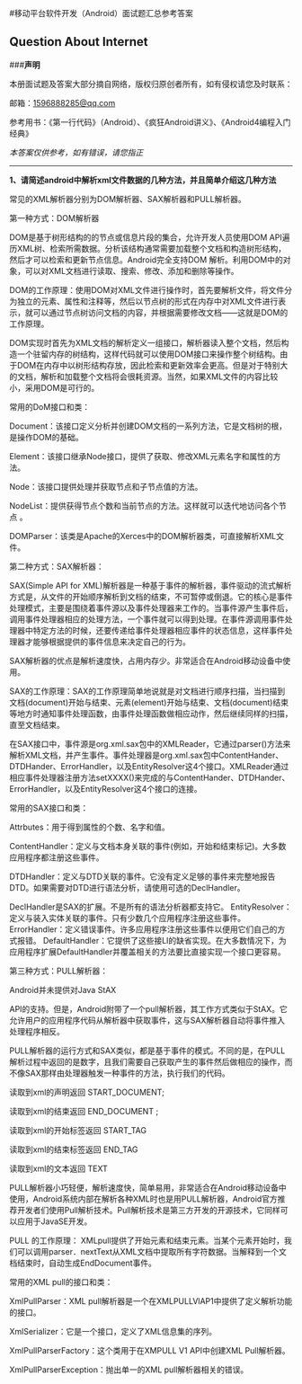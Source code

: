 #移动平台软件开发（Android）面试题汇总参考答案

## Question About Internet

###**声明**

本册面试题及答案大部分摘自网络，版权归原创者所有，如有侵权请您及时联系：

邮箱：1596888285@qq.com

参考用书：《第一行代码》（Android）、《疯狂Android讲义》、《Android4编程入门经典》

*本答案仅供参考，如有错误，请您指正*


---
**1、请简述android中解析xml文件数据的几种方法，并且简单介绍这几种方法**

常见的XML解析器分别为DOM解析器、SAX解析器和PULL解析器。

第一种方式：DOM解析器

DOM是基于树形结构的的节点或信息片段的集合，允许开发人员使用DOM API遍历XML树、检索所需数据。分析该结构通常需要加载整个文档和构造树形结构，然后才可以检索和更新节点信息。Android完全支持DOM 解析。利用DOM中的对象，可以对XML文档进行读取、搜索、修改、添加和删除等操作。

DOM的工作原理：使用DOM对XML文件进行操作时，首先要解析文件，将文件分为独立的元素、属性和注释等，然后以节点树的形式在内存中对XML文件进行表示，就可以通过节点树访问文档的内容，并根据需要修改文档——这就是DOM的工作原理。

DOM实现时首先为XML文档的解析定义一组接口，解析器读入整个文档，然后构造一个驻留内存的树结构，这样代码就可以使用DOM接口来操作整个树结构。由于DOM在内存中以树形结构存放，因此检索和更新效率会更高。但是对于特别大的文档，解析和加载整个文档将会很耗资源。当然，如果XML文件的内容比较小，采用DOM是可行的。

常用的DoM接口和类：

Document：该接口定义分析并创建DOM文档的一系列方法，它是文档树的根，是操作DOM的基础。

Element：该接口继承Node接口，提供了获取、修改XML元素名字和属性的方法。

Node：该接口提供处理并获取节点和子节点值的方法。

NodeList：提供获得节点个数和当前节点的方法。这样就可以迭代地访问各个节点
。

DOMParser：该类是Apache的Xerces中的DOM解析器类，可直接解析XML文件。

第二种方式：SAX解析器：

  SAX(Simple API for XML)解析器是一种基于事件的解析器，事件驱动的流式解析方式是，从文件的开始顺序解析到文档的结束，不可暂停或倒退。它的核心是事件处理模式，主要是围绕着事件源以及事件处理器来工作的。当事件源产生事件后，调用事件处理器相应的处理方法，一个事件就可以得到处理。在事件源调用事件处理器中特定方法的时候，还要传递给事件处理器相应事件的状态信息，这样事件处理器才能够根据提供的事件信息来决定自己的行为。 
  
  SAX解析器的优点是解析速度快，占用内存少。非常适合在Android移动设备中使用。
  
SAX的工作原理：SAX的工作原理简单地说就是对文档进行顺序扫描，当扫描到文档(document)开始与结束、元素(element)开始与结束、文档(document)结束等地方时通知事件处理函数，由事件处理函数做相应动作，然后继续同样的扫描，直至文档结束。

  在SAX接口中，事件源是org.xml.sax包中的XMLReader，它通过parser()方法来解析XML文档，并产生事件。事件处理器是org.xml.sax包中ContentHander、DTDHander、ErrorHandler，以及EntityResolver这4个接口。XMLReader通过相应事件处理器注册方法setXXXX()来完成的与ContentHander、DTDHander、ErrorHandler，以及EntityResolver这4个接口的连接。
  
常用的SAX接口和类：

Attrbutes：用于得到属性的个数、名字和值。 

ContentHandler：定义与文档本身关联的事件(例如，开始和结束标记)。大多数应用程序都注册这些事件。

DTDHandler：定义与DTD关联的事件。它没有定义足够的事件来完整地报告DTD。如果需要对DTD进行语法分析，请使用可选的DeclHandler。

DeclHandler是SAX的扩展。不是所有的语法分析器都支持它。
EntityResolver：定义与装入实体关联的事件。只有少数几个应用程序注册这些事件。
ErrorHandler：定义错误事件。许多应用程序注册这些事件以便用它们自己的方式报错。
DefaultHandler：它提供了这些接LI的缺省实现。在大多数情况下，为应用程序扩展DefaultHandler并覆盖相关的方法要比直接实现一个接口更容易。

第三种方式：PULL解析器：

Android并未提供对Java StAX

API的支持。但是，Android附带了一个pull解析器，其工作方式类似于StAX。它允许用户的应用程序代码从解析器中获取事件，这与SAX解析器自动将事件推入处理程序相反。

PULL解析器的运行方式和SAX类似，都是基于事件的模式。不同的是，在PULL解析过程中返回的是数字，且我们需要自己获取产生的事件然后做相应的操作，而不像SAX那样由处理器触发一种事件的方法，执行我们的代码。

读取到xml的声明返回 START_DOCUMENT;

读取到xml的结束返回 END_DOCUMENT ;

读取到xml的开始标签返回 START_TAG

读取到xml的结束标签返回 END_TAG

读取到xml的文本返回 TEXT

PULL解析器小巧轻便，解析速度快，简单易用，非常适合在Android移动设备中使用，Android系统内部在解析各种XML时也是用PULL解析器，Android官方推荐开发者们使用Pull解析技术。Pull解析技术是第三方开发的开源技术，它同样可以应用于JavaSE开发。

PULL 的工作原理：
XMLpull提供了开始元素和结束元素。当某个元素开始时，我们可以调用parser．nextText从XML文档中提取所有字符数据。当解释到一个文档结束时，自动生成EndDocument事件。

常用的XML pull的接口和类：

XmlPullParser：XML pull解析器是一个在XMLPULLVlAP1中提供了定义解析功能的接口。

XmlSerializer：它是一个接口，定义了XML信息集的序列。

XmlPullParserFactory：这个类用于在XMPULL V1 API中创建XML Pull解析器。

XmlPullParserException：抛出单一的XML pull解析器相关的错误。


